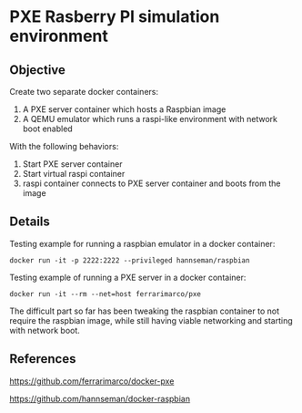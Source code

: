 # PXE Rasberry PI simulation environment

## Objective

Create two separate docker containers:

1. A PXE server container which hosts a Raspbian image
2. A QEMU emulator which runs a raspi-like environment with network boot enabled

With the following behaviors:

1. Start PXE server container
2. Start virtual raspi container
3. raspi container connects to PXE server container and boots from the image

## Details

Testing example for running a raspbian emulator in a docker container: 

`docker run -it -p 2222:2222 --privileged hannseman/raspbian`

Testing example of running a PXE server in a docker container: 

`docker run -it --rm --net=host ferrarimarco/pxe`

The difficult part so far has been tweaking the raspbian container to not require the raspbian image, while still having viable networking and starting with network boot.

## References

https://github.com/ferrarimarco/docker-pxe

https://github.com/hannseman/docker-raspbian
